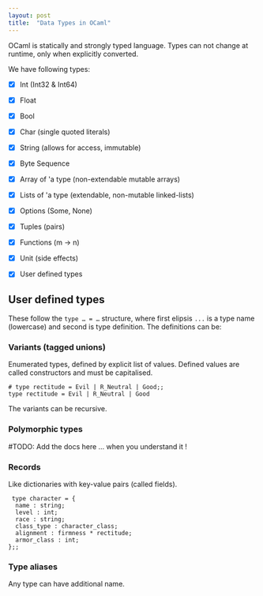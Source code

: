 ```yaml
---
layout: post
title:  "Data Types in OCaml"
---
```



OCaml is statically and strongly typed language. Types can not change
at runtime, only when explicitly converted.

We have following types:

- [x] Int (Int32 & Int64)
- [x] Float
- [x] Bool
- [x] Char (single quoted literals)
- [x] String (allows for access, immutable)
- [x] Byte Sequence 
- [x] Array of 'a type (non-extendable mutable arrays)
- [x] Lists of 'a type (extendable, non-mutable linked-lists)
- [x] Options (Some, None)
- [x] Tuples (pairs)
- [x] Functions (m -> n)
- [x] Unit (side effects)
- [x] User defined types


## User defined types

These follow the ` type … = … ` structure, where first elipsis `...` is a type name (lowercase) and second is type
definition. The definitions can be:

### Variants (tagged unions)

Enumerated types, defined by explicit list of values. Defined values are called constructors and must be capitalised.

```{OCaml}
# type rectitude = Evil | R_Neutral | Good;;
type rectitude = Evil | R_Neutral | Good
```

The variants can be recursive.

### Polymorphic types

#TODO: Add the docs here ... when you understand it !

### Records

Like dictionaries with key-value pairs (called fields).

```{OCaml}
 type character = {
  name : string;
  level : int;
  race : string;
  class_type : character_class;
  alignment : firmness * rectitude;
  armor_class : int;
};;
```

### Type aliases

Any type can have additional name.
